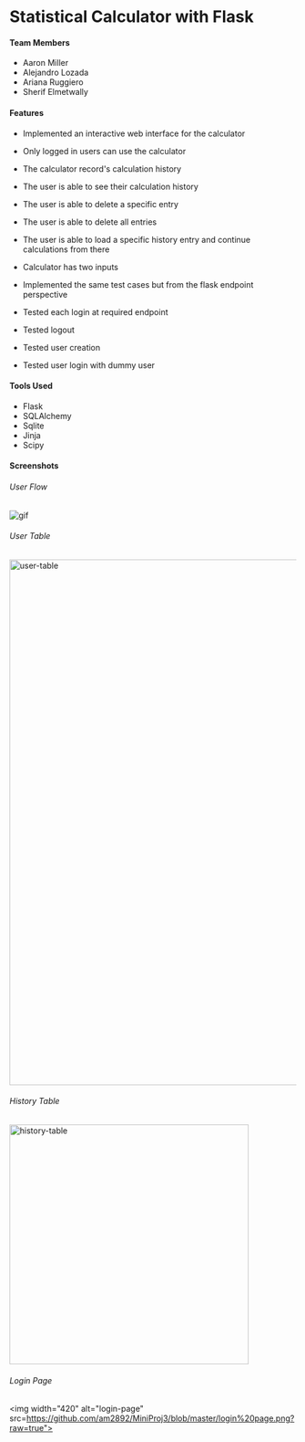 # Statistical Calculator with Flask

#### Team Members
- Aaron Miller
- Alejandro Lozada
- Ariana Ruggiero
- Sherif Elmetwally

#### Features
- Implemented an interactive web interface for the calculator

- Only logged in users can use the calculator

- The calculator record's calculation history

- The user is able to see their calculation history

- The user is able to delete a specific entry

- The user is able to delete all entries

- The user is able to load a specific history entry and continue calculations from there

- Calculator has two inputs

- Implemented the same test cases but from the flask endpoint perspective

- Tested each login at required endpoint 

- Tested logout

- Tested user creation

- Tested user login with dummy user

#### Tools Used 
* Flask
* SQLAlchemy
* Sqlite
* Jinja
* Scipy

#### Screenshots
###### User Flow
![gif](https://user-images.githubusercontent.com/46908343/78519789-5bf5fe00-7792-11ea-98f8-f694a1e37e18.gif)

###### User Table
<img width="921" alt="user-table" src="https://user-images.githubusercontent.com/46908343/78520034-2a316700-7793-11ea-9d5f-b41c5b85c869.png">

###### History Table
<img width="420" alt="history-table" src="https://user-images.githubusercontent.com/46908343/78520028-21d92c00-7793-11ea-9de0-cade1d39824d.png">

###### Login Page
<img width="420" alt="login-page" src=https://github.com/am2892/MiniProj3/blob/master/login%20page.png?raw=true">

